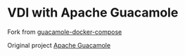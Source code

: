 # VDI with Apache Guacamole

Fork from [guacamole-docker-compose](https://github.com/boschkundendienst/guacamole-docker-compose)

Original project [Apache Guacamole](https://guacamole.apache.org/)


